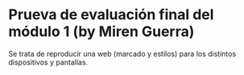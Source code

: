 # Prueva de evaluación final del módulo 1 (by Miren Guerra)
Se trata de reproducir una web (marcado y estilos) para los distintos dispositivos y pantallas.